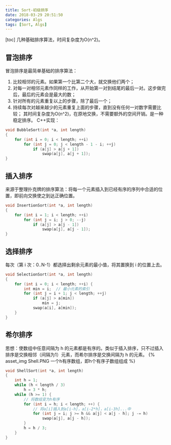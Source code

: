 ```yaml
---
title: Sort-初级排序
date: 2018-03-29 20:51:50
categories: Algs
tags: [Sort, Algs]
---
```

[toc]
几种基础排序算法，时间复杂度为O(n^2)。
## 冒泡排序
冒泡排序是最简单基础的排序算法：
1. 比较相邻的元素。如果第一个比第二个大，就交换他们两个；
2. 对每一对相邻元素作同样的工作，从开始第一对到结尾的最后一对。这步做完后，最后的元素会是最大的数；
3. 针对所有的元素重复以上的步骤，除了最后一个；
4. 持续每次对越来越少的元素重复上面的步骤，直到没有任何一对数字需要比较；
其时间复杂度为O(n^2)，在原地交换，不需要额外的空间开销。是一种稳定排序。
C++实现：
```cpp
void BubbleSort(int *a, int length)
{
    for (int i = 0; i < length; ++i)
        for (int j = 0; j < length - 1 - i; ++j)
            if (a[j] > a[j + 1])
                swap(a[j], a[j + 1]);
}
```

## 插入排序
来源于整理扑克牌的排序算法：将每一个元素插入到已经有序的序列中合适的位置，即前向交换使之到达正确位置。
```cpp
void InsertionSort(int *a, int length)
{
    for (int i = 1; i < length; ++i)
        for (int j = i; j > 0; --j)
            if (a[j] > a[j - 1])
                swap(a[j], a[j - 1]);
}
```

## 选择排序
每次（第 i 次：0..N-1）都选择出剩余元素的最小值，将其置换到 i 的位置上去。
```cpp
void SelectionSort(int *a, int length)
{
    for (int i = 0; i < length; ++i) {
        int min = i;  // 最小元素的索引
        for (int j = i + 1; j < length; ++j)
            if (a[j] > a[min])
                min = j;
            swap(a[i], a[min]);
    }
}
```

## 希尔排序
思想：使数组中任意间隔为 h 的元素都是有序的。类似于插入排序，只不过插入排序是交换相邻（间隔为1）元素，而希尔排序是交换间隔为 h 的元素。
{% asset_img Shell.PNG 一个h有序数组，即h个有序子数组组成 %}
```cpp
void ShellSort(int *a, int length)
{
    int h = 1;
    while (h < length / 3)
        h = 3 * h;
    while (h >= 1) {
        // 将数组变为h有序
        for (int i = h; i < length; ++) {
            // 将a[i]插入到a[i-h]，a[i-2*h]，a[i-3h]...中
            for (int j = i; j >= h && a[j] < a[j - h]; j -= h)
                swap(a[j], a[j - h]);
        }
        h = h / 3;
    }
}
```
